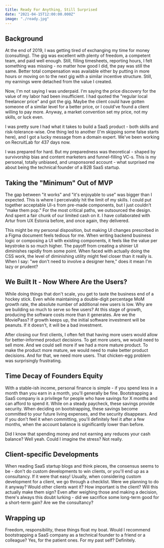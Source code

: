 ```yaml
---
title: Ready For Anything, Still Surprised
date: "2021-04-15T12:00:00.000Z"
image: "./ready.jpg"
---
```

## Background
At the end of 2019, I was getting tired of exchanging my time for money (consulting). The gig was excellent with plenty of freedom, a competent team, and paid well enough. Still, filling timesheets, reporting hours, I felt something was missing - no matter how good I did, the pay was still the same. Better total compensation was available either by putting in more hours or moving on to the next gig with a similar incentive structure. Still, my earnings were detached from the value I created.

Now, I'm not saying I was underpaid. I'm saying the price discovery for the value of my labor had been insufficient. I had quoted the "regular local freelancer price" and got the gig. Maybe the client could have gotten someone of a similar level for a better price, or I could've found a client willing to pay more. Anyway, a market convention set my price, not my skills, or luck even.

I was pretty sure I had what it takes to build a SaaS product - both skills and risk-tolerance-wise. One thing led to another (I'm skipping some false starts here), and I got a lucky message from a domain expert. We've been working on RecruitLab for 437 days now.

I was prepared for hard. But my preparedness was theoretical - shaped by survivorship bias and content marketers and funnel-filling VC-s. This is my personal, totally unbiased, and unsponsored account - what surprised me about being the technical founder of a B2B SaaS startup.

## Taking the "Minimum" Out of MVP
The gap between "it works" and "it's enjoyable to use" was bigger than I expected. This is where I perceivably hit the limit of my skills. I could put together acceptable UI-s from pre-made components, but I just couldn't "make them pop." For the most critical paths, we outsourced the design. And spent a fair chunk of our limited cash on it. I have collaborated with Artur from UX Estonia before, and once again, they delivered.

This might be my personal disposition, but making UI changes prescribed in a Figma document feels tedious for me. When writing backend business logic or composing a UI with existing components, it feels like the value per keystroke is so much higher. The payoff from creating a shinier UI diminishes rapidly from some point. When faced with actually doing the CSS work, the level of diminishing utility might feel closer than it really is. When I say: "we don't need to involve a designer here," does it mean I'm lazy or prudent?

## We Built It - Now Where Are the Users?
While doing things that don't scale, you get to taste the business end of a hockey stick. Even while maintaining a double-digit percentage MoM growth rate, the absolute number of additional new users is low. Why are we building so much to serve so few users? At this stage of growth, producing the software costs more than it generates. Are we the MoviePass? If growth keeps up, the initial software investment will be peanuts. If it doesn't, it will be a bad investment.

After closing our first clients, I often felt that having more users would allow for better-informed product decisions. To get more users, we would need to sell more. And we could sell more if we had a more mature product. To make the product more mature, we would need to make better product decisions. And for that, we need more users. That chicken-egg problem was surprisingly frustrating.

## Time Decay of Founders Equity
With a stable-ish income, personal finance is simple - if you spend less in a month than you earn in a month, you'll generally be fine. Bootstrapping a SaaS company is a privilege for people who have savings for X months and can afford to spend it. While on a steady paycheck, these savings provide security. When deciding on bootstrapping, these savings become committed to your future living expenses, and the security disappears. And if you don't feel it when committing, you'll definitely feel it after a few months, when the account balance is significantly lower than before.

Did I know that spending money and not earning any reduces your cash balance? Well yeah. Could I imagine the stress? Not really.

## Client-specific Developments
When reading SaaS startup blogs and think pieces, the consensus seems to be - don't do custom developments to win clients, or you'll end up as a consultancy. If it were that easy! Usually, when considering custom development for a client, we go through a checklist. Were we planning to do it anyway? Would other clients want it? How important is the client? Will this actually make them sign? Even after weighing those and making a decision, there's always this doubt lurking - did we sacrifice some long-term good for a short-term gain? Are we the consultancy?

## Wrapping up
Freedom, responsibility, these things float my boat. Would I recommend bootstrapping a SaaS company as a technical founder to a friend or a colleague? Yes, for the patient ones. For my past self? Definitely.